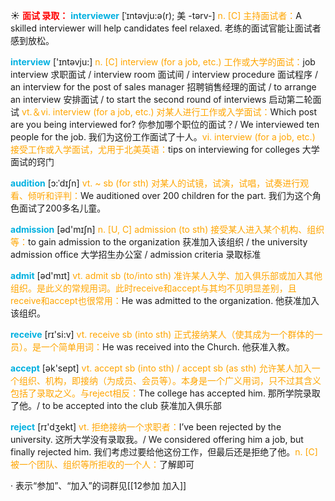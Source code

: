 ☀ <font color="red">**面试 录取：**</font>
<font color="sky blue">**interviewer**</font> [ˈɪntəvju:ə(r); 美 -tərv-]
<font color="orange">n. [C] 主持面试者：</font>A skilled interviewer will help candidates feel relaxed. 老练的面试官能让面试者感到放松。

<font color="sky blue">**interview**</font> ['ɪntəvju:] 
<font color="orange">n. [C] interview (for a job, etc.) 工作或大学的面试：</font>job interview 求职面试 / interview room 面试间 / interview procedure 面试程序 / an interview for the post of sales manager 招聘销售经理的面试 / to arrange an interview 安排面试 / to start the second round of interviews 启动第二轮面试 <font color="orange">vt.＆vi. interview (for a job, etc.) 对某人进行工作或入学面试：</font>Which post are you being interviewed for? 你参加哪个职位的面试？/ We interviewed ten people for the job. 我们为这份工作面试了十人。<font color="orange">vi. interview (for a job, etc.) 接受工作或入学面试，尤用于北美英语：</font>tips on interviewing for colleges 大学面试的窍门
       
<font color="sky blue">**audition**</font> [ɔ:ˈdɪʃn]
<font color="orange">vt. ~ sb (for sth) 对某人的试镜，试演，试唱，试奏进行观看、倾听和评判：</font>We auditioned over 200 children for the part. 我们为这个角色面试了200多名儿童。

<font color="sky blue">**admission**</font> [əd'mɪʃn] 
<font color="orange">n. [U, C] admission (to sth) 接受某人进入某个机构、组织等：</font>to gain admission to the organization 获准加入该组织 / the university admission office 大学招生办公室 / admission criteria 录取标准

<font color="sky blue">**admit**</font> [əd'mɪt] 
<font color="orange">vt. admit sb (to/into sth) 准许某人入学、加入俱乐部或加入其他组织。是此义的常规用词。此时receive和accept与其均不见明显差别，且receive和accept也很常用：</font>He was admitted to the organization. 他获准加入该组织。

<font color="sky blue">**receive**</font> [rɪ'si:v] 
<font color="orange">vt. receive sb (into sth) 正式接纳某人（使其成为一个群体的一员）。是一个简单用词：</font>He was received into the Church. 他获准入教。

<font color="sky blue">**accept**</font> [ək'sept] 
<font color="orange">vt. accept sb (into sth) / accept sb (as sth) 允许某人加入一个组织、机构，即接纳（为成员、会员等）。本身是一个广义用词，只不过其含义包括了录取之义。与reject相反：</font>The college has accepted him. 那所学院录取了他。/ to be accepted into the club 获准加入俱乐部

<font color="sky blue">**reject**</font> [rɪ'dӡekt] 
<font color="orange">vt. 拒绝接纳一个求职者：</font>I’ve been rejected by the university. 这所大学没有录取我。/ We considered offering him a job, but finally rejected him. 我们考虑过要给他这份工作，但最后还是拒绝了他。<font color="orange">n. [C] 被一个团队、组织等所拒收的一个人：</font>了解即可

· 表示“参加”、“加入”的词群见[[12参加 加入]]
